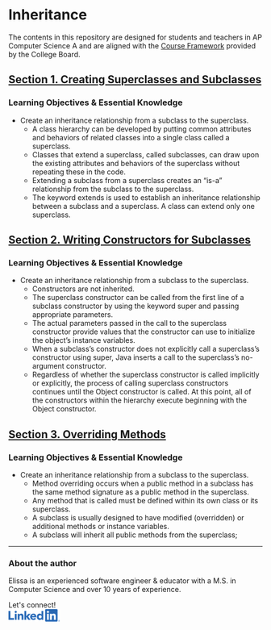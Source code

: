 # Inheritance

The contents in this repository are designed for students and teachers in AP Computer Science A and are aligned with the [Course Framework](https://apcentral.collegeboard.org/media/pdf/ap-computer-science-a-course-and-exam-description.pdf) provided by the College Board.


## [Section 1. Creating Superclasses and Subclasses](./1-creating-inheritance/README.md)

### Learning Objectives & Essential Knowledge

- Create an inheritance relationship from a subclass to the superclass. 
  - A class hierarchy can be developed by putting common attributes and behaviors of related classes into a single class called a superclass.
  - Classes that extend a superclass, called subclasses, can draw upon the existing attributes and behaviors of the superclass without repeating these in the code.
  - Extending a subclass from a superclass creates an “is-a” relationship from the subclass to the superclass.
  - The keyword extends is used to establish an inheritance relationship between a subclass and a superclass. A class can extend only one superclass.

## [Section 2. Writing Constructors for Subclasses](./2-writing-constructors/README.md)

### Learning Objectives & Essential Knowledge

- Create an inheritance relationship from a subclass to the superclass. 
  - Constructors are not inherited.
  - The superclass constructor can be called from the first line of a subclass constructor by using the keyword super and passing appropriate parameters.
  - The actual parameters passed in the call to the superclass constructor provide values that the constructor can use to initialize the object’s instance variables.
  - When a subclass’s constructor does not explicitly call a superclass’s constructor using super, Java inserts a call to the superclass’s no-argument constructor.
  - Regardless of whether the superclass constructor is called implicitly or explicitly, the process of calling superclass constructors continues until the Object constructor is called. At this point, all of the constructors within the hierarchy execute beginning with the Object constructor.

## [Section 3. Overriding Methods](./3-overriding-methods/README.md)

### Learning Objectives & Essential Knowledge

- Create an inheritance relationship from a subclass to the superclass. 
  - Method overriding occurs when a public method in a subclass has the same method signature as a public method in the superclass.
  - Any method that is called must be defined within its own class or its superclass.
  - A subclass is usually designed to have modified (overridden) or additional methods or instance variables.
  - A subclass will inherit all public methods from the superclass;

<!-- ## `super` Keyword

## Creating References Using Inheritance Hierarchies

## Polymorphism

## `Object` Superclass -->

---

### About the author

Elissa is an experienced software engineer & educator with a M.S. in Computer Science and over 10 years of experience. 

Let's connect!  
[![linkedin](./_images/linkedin_logo.png)](https://www.linkedin.com/in/elissa-e-thomas/)